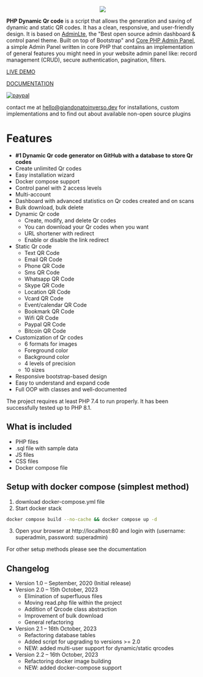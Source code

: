 <p align="center"><img src="https://www.giandonatoinverso.it/qrcode/dist/img/DynamicQRCode_Original.png"></p>

**PHP Dynamic Qr code** is a script that allows the generation and saving of dynamic and static QR codes. It has a clean, responsive, and user-friendly design. It is based on [AdminLte](https://adminlte.io/), the "Best open source admin dashboard & control panel theme. Built on top of Bootstrap" and [Core PHP Admin Panel](https://github.com/chetans9/core-php-admin-panel), a simple Admin Panel written in core PHP that contains an implementation of general features you might need in your website admin panel like: record management (CRUD), secure authentication, pagination, filters.

[LIVE DEMO](https://giandonatoinverso.it/qrcode)

[DOCUMENTATION](https://giandonatoinverso.it/qrcode/documentation)

[![paypal](https://www.paypalobjects.com/en_US/i/btn/btn_donateCC_LG.gif)](https://www.paypal.com/cgi-bin/webscr?cmd=_s-xclick&hosted_button_id=UEYVHYZYCGYYN)

contact me at hello@giandonatoinverso.dev for installations, custom implementations and to find out about available non-open source plugins

# Features

- **#1 Dynamic Qr code generator on GitHub with a database to store Qr codes**
- Create unlimited Qr codes
- Easy installation wizard
- Docker compose support
- Control panel with 2 access levels
- Multi-account 
- Dashboard with advanced statistics on Qr codes created and on scans
- Bulk download, bulk delete
- Dynamic Qr code
    - Create, modify, and delete Qr codes
    - You can download your Qr codes when you want
    - URL shortener with redirect
    - Enable or disable the link redirect
- Static Qr code
    - Text QR Code
    - Email QR Code
    - Phone QR Code
    - Sms QR Code
    - Whatsapp QR Code
    - Skype QR Code
    - Location QR Code
    - Vcard QR Code
    - Event/calendar QR Code
    - Bookmark QR Code
    - Wifi QR Code
    - Paypal QR Code
    - Bitcoin QR Code
- Customization of Qr codes
    - 6 formats for images
    - Foreground color
    - Background color
    - 4 levels of precision
    - 10 sizes
- Responsive bootstrap-based design
- Easy to understand and expand code
- Full OOP with classes and well-documented

The project requires at least PHP 7.4 to run properly. It has been successfully tested up to PHP 8.1.

## What is included

- PHP files
- .sql file with sample data
- JS files
- CSS files
- Docker compose file

## Setup with docker compose (simplest method)
1. download docker-compose.yml file
2. Start docker stack
```bash
docker compose build --no-cache && docker compose up -d
```
3. Open your browser at http://localhost:80 and login with (username: superadmin, password: superadmin)

For other setup methods please see the documentation

## Changelog

- Version 1.0 – September, 2020 (Initial release)
- Version 2.0 – 15th October, 2023
    - Elimination of superfluous files
    - Moving read.php file within the project
    - Addition of Qrcode class abstraction
    - Improvement of bulk download
    - General refactoring
- Version 2.1 – 16th October, 2023
    - Refactoring database tables
    - Added script for upgrading to versions >= 2.0
    - NEW: added multi-user support for dynamic/static qrcodes
- Version 2.2 – 16th October, 2023
    - Refactoring docker image building
    - NEW: added docker-compose support
